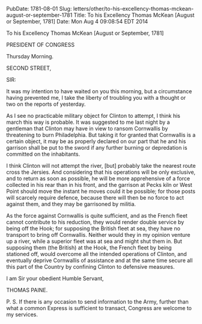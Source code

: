 PubDate: 1781-08-01
Slug: letters/other/to-his-excellency-thomas-mckean-august-or-september-1781
Title: To his Excellency Thomas McKean  [August or September, 1781]
Date: Mon Aug  4 09:08:54 EDT 2014

   To his Excellency Thomas McKean  [August or September, 1781]

   PRESIDENT OF CONGRESS

   Thursday Morning.

   SECOND STREET,

   SIR:

   It was my intention to have waited on you this morning, but a circumstance
   having prevented me, I take the liberty of troubling you with a thought or
   two on the reports of yesterday.

   As I see no practicable military object for Clinton to attempt, I think
   his march this way is probable. It was suggested to me last night by a
   gentleman that Clinton may have in view to ransom Cornwallis by
   threatening to burn Philadelphia. But taking it for granted that
   Cornwallis is a certain object, it may be as properly declared on our part
   that he and his garrison shall be put to the sword if any further burning
   or depredation is committed on the inhabitants.

   I think Clinton will not attempt the river, [but] probably take the
   nearest route cross the Jersies. And considering that his operations will
   be only exclusive, and to return as soon as possible, he will be more
   apprehensive of a force collected in his rear than in his front, and the
   garrison at Pecks kiln or West Point should move the instant he moves
   could it be possible; for those posts will scarcely require defence,
   because there will then be no force to act against them, and they may be
   garrisoned by militia.

   As the force against Cornwallis is quite sufficient, and as the French
   fleet cannot contribute to his reduction, they would render double service
   by being off the Hook; for supposing the British fleet at sea, they have
   no transport to bring off Cornwallis. Neither would they in my opinion
   venture up a river, while a superior fleet was at sea and might shut them
   in. But supposing them (the British) at the Hook, the French fleet by
   being stationed off, would overcome all the intended operations of
   Clinton, and eventually deprive Cornwallis of assistance and at the same
   time secure all this part of the Country by confining Clinton to defensive
   measures.

   I am Sir your obedient Humble Servant,

   THOMAS PAINE.

   P. S. If there is any occasion to send information to the Army, further
   than what a common Express is sufficient to transact, Congress are welcome
   to my services.

    
